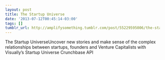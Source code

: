```yaml
---
layout: post
title: The Startup Universe
date: '2013-07-12T00:45:14-03:00'
tags: []
tumblr_url: http://amplifysomething.tumblr.com/post/55229595006/the-startup-universe
---
```

The Startup UniverseUncover new stories and make sense of the complex relationships between startups, founders and Venture Capitalists with Visually’s Startup Universe
Crunchbase API
